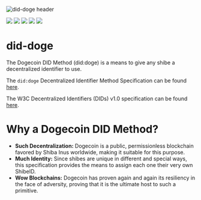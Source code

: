 ![did-doge header](docs/dogeDID.png)

[![](https://img.shields.io/badge/build-such%20passing-brightgreen)](https://github.com/spruceid/did-doge) [![](https://img.shields.io/badge/rating-20%2F10-yellow)](https://github.com/spruceid/did-doge) [![](https://img.shields.io/badge/depdendencies-shibeID-blue)](https://github.com/spruceid/did-doge) [![](https://img.shields.io/badge/requirements-much%20love-orange)](https://github.com/spruceid/did-doge) [![](https://img.shields.io/twitter/follow/sprucesystems?label=Follow&style=social)](https://twitter.com/sprucesystems) 

# did-doge
The Dogecoin DID Method (did:doge) is a means to give any 
shibe a decentralized identifier to use. 

The `did:doge` Decentralized Identifier Method Specification can be found 
[here](https://spruceid.github.io/did-doge/index.html).

The W3C Decentralized Identifiers (DIDs) v1.0 specification can be found 
[here](https://www.w3.org/TR/did-core/).

# Why a Dogecoin DID Method? 

- **Such Decentralization:** Dogecoin is a public, permissionless blockchain 
favored by Shiba Inus worldwide, making it suitable for this purpose. 
- **Much Identity:** Since shibes are unique in different and special ways,
this specification provides the means to assign each one their very own ShibeID.
- **Wow Blockchains:** Dogecoin has proven again and again its resiliency in 
the face of adversity, proving that it is the ultimate host to such a primitive. 